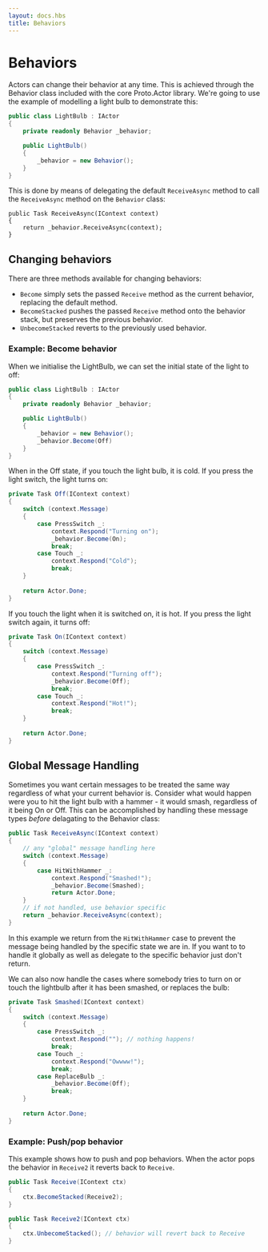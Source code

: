```yaml
---
layout: docs.hbs
title: Behaviors
---
```


# Behaviors

Actors can change their behavior at any time. This is achieved through the Behavior class included with the core Proto.Actor library. We're going to use the example of modelling a light bulb to demonstrate this: 

```csharp
public class LightBulb : IActor
{
    private readonly Behavior _behavior;

    public LightBulb()
    {
        _behavior = new Behavior();
    }
}
```

This is done by means of delegating the default `ReceiveAsync` method to call the `ReceiveAsync` method on the `Behavior` class:

```
public Task ReceiveAsync(IContext context)
{
    return _behavior.ReceiveAsync(context);
}
```

## Changing behaviors

There are three methods available for changing behaviors:

* `Become` simply sets the passed `Receive` method as the current behavior, replacing the default method.
* `BecomeStacked` pushes the passed `Receive` method onto the behavior stack, but preserves the previous behavior.
* `UnbecomeStacked` reverts to the previously used behavior.

### Example: Become behavior

When we initialise the LightBulb, we can set the initial state of the light to off:

```csharp
public class LightBulb : IActor
{
    private readonly Behavior _behavior;

    public LightBulb()
    {
        _behavior = new Behavior();
        _behavior.Become(Off)
    }
}
```

When in the Off state, if you touch the light bulb, it is cold. If you press the light switch, the light turns on:

```csharp
private Task Off(IContext context)
{
    switch (context.Message)
    {
        case PressSwitch _:
            context.Respond("Turning on");
            _behavior.Become(On);
            break;
        case Touch _:
            context.Respond("Cold");
            break;
    }
    
    return Actor.Done;
}
```
If you touch the light when it is switched on, it is hot. If you press the light switch again, it turns off:

```csharp
private Task On(IContext context)
{
    switch (context.Message)
    {
        case PressSwitch _:
            context.Respond("Turning off");
            _behavior.Become(Off);
            break;
        case Touch _:
            context.Respond("Hot!");
            break;
    }
    
    return Actor.Done;
}
```

## Global Message Handling

Sometimes you want certain messages to be treated the same way regardless of what your current behavior is. Consider what would happen were you to hit the light bulb with a hammer - it would smash, regardless of it being On or Off. This can be accomplished by handling these message types _before_ delagating to the Behavior class:

```csharp
public Task ReceiveAsync(IContext context)
{
    // any "global" message handling here
    switch (context.Message)
    {
        case HitWithHammer _:
            context.Respond("Smashed!");
            _behavior.Become(Smashed);
            return Actor.Done;
    }
    // if not handled, use behavior specific
    return _behavior.ReceiveAsync(context);
}
```
In this example we return from the `HitWithHammer` case to prevent the message being handled by the specific state we are in. If you want to to handle it globally as well as delegate to the specific behavior just don't return.

We can also now handle the cases where somebody tries to turn on or touch the lightbulb after it has been smashed, or replaces the bulb:

```csharp
private Task Smashed(IContext context)
{
    switch (context.Message)
    {
        case PressSwitch _:
            context.Respond(""); // nothing happens!
            break;
        case Touch _:
            context.Respond("Owwww!");
            break;
        case ReplaceBulb _:
        	_behavior.Become(Off);
        	break;
    }
    
    return Actor.Done;
}
```

### Example: Push/pop behavior

This example shows how to push and pop behaviors. When the actor pops the behavior in `Receive2` it reverts back to `Receive`.

```csharp
public Task Receive(IContext ctx)
{
    ctx.BecomeStacked(Receive2);
}

public Task Receive2(IContext ctx)
{
    ctx.UnbecomeStacked(); // behavior will revert back to Receive
}
```

